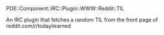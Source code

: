POE::Component::IRC::Plugin::WWW::Reddit::TIL

An IRC plugin that fetches a random TIL from the front page of reddit.com/r/todayilearned
